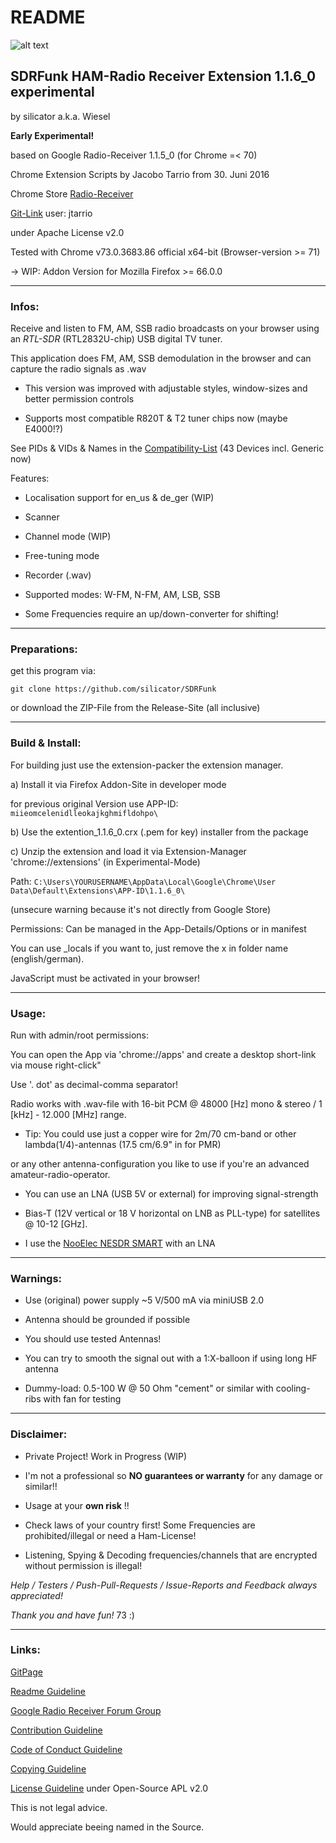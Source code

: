 # README

![alt text](https://github.com/silicator/SDRFunk/blob/master/docs/favicon.png "Logo SDRFunk")

## SDRFunk HAM-Radio Receiver Extension 1.1.6_0 experimental

by silicator a.k.a. Wiesel

**Early Experimental!**

based on Google Radio-Receiver 1.1.5_0 (for Chrome =< 70)

Chrome Extension Scripts by Jacobo Tarrio from 30. Juni 2016

Chrome Store [Radio-Receiver](https://chrome.google.com/webstore/detail/radio-receiver/miieomcelenidlleokajkghmifldohpo)

[Git-Link](https://github.com/google/radioreceiver) user: jtarrio

under Apache License v2.0

Tested with Chrome v73.0.3683.86 official x64-bit (Browser-version >= 71)

-> WIP: Addon Version for Mozilla Firefox >= 66.0.0
___

### Infos:

Receive and listen to FM, AM, SSB radio broadcasts on your browser using an *RTL-SDR* (RTL2832U-chip) USB digital TV tuner.

This application does FM, AM, SSB demodulation in the browser and can capture the radio signals as .wav

* This version was improved with adjustable styles, window-sizes and better permission controls

* Supports most compatible R820T & T2 tuner chips now (maybe E4000!?)

See PIDs & VIDs & Names in the [Compatibility-List](docs/compatibility-list.csv) (43 Devices incl. Generic now)

Features:
* Localisation support for en_us & de_ger (WIP)

* Scanner

* Channel mode (WIP)

* Free-tuning mode

* Recorder (.wav)

* Supported modes: W-FM, N-FM, AM, LSB, SSB

* Some Frequencies require an up/down-converter for shifting!

___

### Preparations:

get this program via:

`git clone https://github.com/silicator/SDRFunk`

or download the ZIP-File from the Release-Site (all inclusive)

___

### Build & Install:

For building just use the extension-packer the extension manager.

a) Install it via Firefox Addon-Site in developer mode

for previous original Version use APP-ID: `miieomcelenidlleokajkghmifldohpo\`

b) Use the extention_1.1.6_0.crx (.pem for key) installer from the package

c) Unzip the extension and load it via Extension-Manager 'chrome://extensions' (in Experimental-Mode)

Path: `C:\Users\YOURUSERNAME\AppData\Local\Google\Chrome\User Data\Default\Extensions\APP-ID\1.1.6_0\`

(unsecure warning because it's not directly from Google Store)


Permissions: Can be managed in the App-Details/Options or in manifest

You can use _locals if you want to, just remove the x in folder name (english/german).

JavaScript must be activated in your browser!

___

### Usage:

Run with admin/root permissions:

You can open the App via 'chrome://apps' and create a desktop short-link via mouse right-click"

Use '. dot' as decimal-comma separator!

Radio works with .wav-file with 16-bit PCM @ 48000 [Hz] mono & stereo / 1 [kHz] - 12.000 [MHz] range.

- Tip: You could use just a copper wire for 2m/70 cm-band or other lambda(1/4)-antennas (17.5 cm/6.9" in for PMR)

or any other antenna-configuration you like to use if you're an advanced amateur-radio-operator.

- You can use an LNA (USB 5V or external) for improving signal-strength

- Bias-T (12V vertical or 18 V horizontal on LNB as PLL-type) for satellites @ 10-12 [GHz].

- I use the [NooElec NESDR SMART](https://www.nooelec.com/store/sdr/sdr-receivers/nesdr/nesdr-smart-sdr.html) with an LNA  

___

### Warnings:

- Use (original) power supply ~5 V/500 mA via miniUSB 2.0

- Antenna should be grounded if possible

- You should use tested Antennas!

- You can try to smooth the signal out with a 1:X-balloon if using long HF antenna

- Dummy-load: 0.5-100 W @ 50 Ohm "cement" or similar with cooling-ribs with fan for testing

___

### Disclaimer:

- Private Project! Work in Progress (WIP)

- I'm not a professional so **NO guarantees or warranty** for any damage or similar!!

- Usage at your **own risk** !!

- Check laws of your country first! Some Frequencies are prohibited/illegal or need a Ham-License!

- Listening, Spying & Decoding frequencies/channels that are encrypted without permission is illegal!

*Help / Testers / Push-Pull-Requests / Issue-Reports and Feedback always appreciated!*

*Thank you and have fun!* 73 :)

___

### Links:

[GitPage](https://silicator.github.io/SDRFunk/)

[Readme Guideline](README.md)

[Google Radio Receiver Forum Group](https://groups.google.com/forum/#!forum/radioreceiver)

[Contribution Guideline](docs/CONTRIBUTING.md)

[Code of Conduct Guideline](docs/CODE_OF_CONDUCT.md)

[Copying Guideline](docs/COPYING.md)

[License Guideline](LICENSE.md) under Open-Source APL v2.0

This is not legal advice.

Would appreciate beeing named in the Source.
